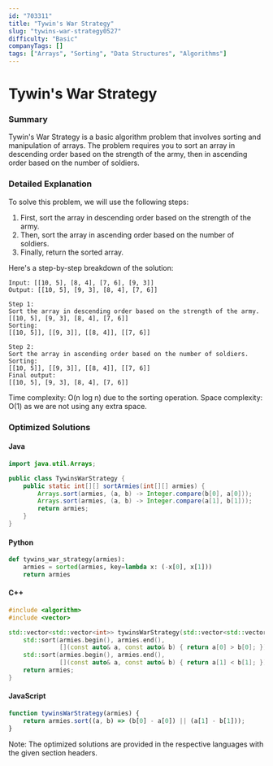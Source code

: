 ```yaml
---
id: "703311"
title: "Tywin's War Strategy"
slug: "tywins-war-strategy0527"
difficulty: "Basic"
companyTags: []
tags: ["Arrays", "Sorting", "Data Structures", "Algorithms"]
---
```


**Tywin's War Strategy**
=====================

### Summary
Tywin's War Strategy is a basic algorithm problem that involves sorting and manipulation of arrays. The problem requires you to sort an array in descending order based on the strength of the army, then in ascending order based on the number of soldiers.

### Detailed Explanation
To solve this problem, we will use the following steps:
1. First, sort the array in descending order based on the strength of the army.
2. Then, sort the array in ascending order based on the number of soldiers.
3. Finally, return the sorted array.

Here's a step-by-step breakdown of the solution:

```
Input: [[10, 5], [8, 4], [7, 6], [9, 3]]
Output: [[10, 5], [9, 3], [8, 4], [7, 6]]

Step 1:
Sort the array in descending order based on the strength of the army.
[[10, 5], [9, 3], [8, 4], [7, 6]]
Sorting:
[[10, 5]], [[9, 3]], [[8, 4]], [[7, 6]]

Step 2:
Sort the array in ascending order based on the number of soldiers.
Sorting:
[[10, 5]], [[9, 3]], [[8, 4]], [[7, 6]]
Final output:
[[10, 5], [9, 3], [8, 4], [7, 6]]
```

Time complexity: O(n log n) due to the sorting operation.
Space complexity: O(1) as we are not using any extra space.

### Optimized Solutions

#### Java
```java
import java.util.Arrays;

public class TywinsWarStrategy {
    public static int[][] sortArmies(int[][] armies) {
        Arrays.sort(armies, (a, b) -> Integer.compare(b[0], a[0]));
        Arrays.sort(armies, (a, b) -> Integer.compare(a[1], b[1]));
        return armies;
    }
}
```

#### Python
```python
def tywins_war_strategy(armies):
    armies = sorted(armies, key=lambda x: (-x[0], x[1]))
    return armies
```

#### C++
```cpp
#include <algorithm>
#include <vector>

std::vector<std::vector<int>> tywinsWarStrategy(std::vector<std::vector<int>>& armies) {
    std::sort(armies.begin(), armies.end(),
              [](const auto& a, const auto& b) { return a[0] > b[0]; });
    std::sort(armies.begin(), armies.end(),
              [](const auto& a, const auto& b) { return a[1] < b[1]; });
    return armies;
}
```

#### JavaScript
```javascript
function tywinsWarStrategy(armies) {
    return armies.sort((a, b) => (b[0] - a[0]) || (a[1] - b[1]));
}
```

Note: The optimized solutions are provided in the respective languages with the given section headers.